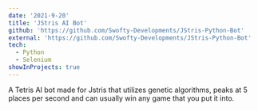 ```yaml
---
date: '2021-9-20'
title: 'JStris AI Bot'
github: 'https://github.com/Swofty-Developments/JStris-Python-Bot'
external: 'https://github.com/Swofty-Developments/JStris-Python-Bot'
tech:
  - Python
  - Selenium
showInProjects: true
---
```


A Tetris AI bot made for Jstris that utilizes genetic algorithms, peaks at 5 places per second and can usually win any game that you put it into.